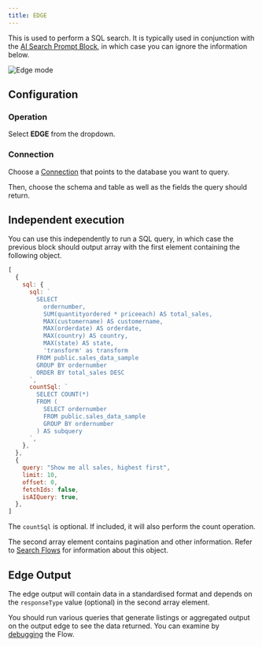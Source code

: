 ```yaml
---
title: EDGE
---
```


This is used to perform a SQL search. It is typically used in conjunction with the [AI Search Prompt Block](/user-guide/block-types/ai/ai-search-prompt), in which case you can ignore the information below.

![Edge mode](/img/flows/blocks/utility/SQL/sql-edge-mode.png)

## Configuration

### Operation
Select **EDGE** from the dropdown.

### Connection
Choose a [Connection](/user-guide/Connections#postgres) that points to the database you want to query. 

Then, choose the schema and table as well as the fields the query should return.

## Independent execution 

You can use this independently to run a SQL query, in which case the previous block should output array with the first element containing the following object.

```javascript
[
  {
    sql: {
      sql: `
        SELECT 
          ordernumber, 
          SUM(quantityordered * priceeach) AS total_sales, 
          MAX(customername) AS customername, 
          MAX(orderdate) AS orderdate, 
          MAX(country) AS country, 
          MAX(state) AS state, 
          'transform' as transform 
        FROM public.sales_data_sample 
        GROUP BY ordernumber 
        ORDER BY total_sales DESC
      `,
      countSql: `
        SELECT COUNT(*) 
        FROM (
          SELECT ordernumber 
          FROM public.sales_data_sample 
          GROUP BY ordernumber
        ) AS subquery
      `,
    },
  },
  {
    query: "Show me all sales, highest first",
    limit: 10,
    offset: 0,
    fetchIds: false,
    isAIQuery: true,
  },
]
```

The `countSql` is optional. If included, it will also perform the count operation.

The second array element contains pagination and other information. Refer to [Search Flows](/search/search-prompt-flows#receiver-data-object) for information about this object.

## Edge Output
The edge output will contain data in a standardised format and depends on the `responseType` value (optional) in the second array element.

You should run various queries that generate listings or aggregated output on the output edge to see the data returned. You can examine by [debugging](/user-guide/editor/Debugging.md) the Flow.
